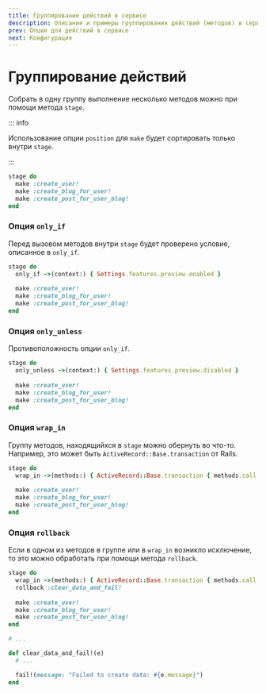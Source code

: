 ```yaml
---
title: Группирование действий в сервисе
description: Описание и примеры группирования действий (методов) в сервисе
prev: Опции для действий в сервисе
next: Конфигурация
---
```


# Группирование действий

Собрать в одну группу выполнение несколько методов можно при помощи метода `stage`.

::: info

Использование опции `position` для `make` будет сортировать только внутри `stage`.

:::

```ruby
stage do
  make :create_user!
  make :create_blog_for_user!
  make :create_post_for_user_blog!
end
```

### Опция `only_if`

Перед вызовом методов внутри `stage` будет проверено условие, описанное в `only_if`.

```ruby {2}
stage do
  only_if ->(context:) { Settings.features.preview.enabled }
  
  make :create_user!
  make :create_blog_for_user!
  make :create_post_for_user_blog!
end
```

### Опция `only_unless`

Противоположность опции `only_if`.

```ruby {2}
stage do
  only_unless ->(context:) { Settings.features.preview.disabled }
  
  make :create_user!
  make :create_blog_for_user!
  make :create_post_for_user_blog!
end
```

### Опция `wrap_in`

Группу методов, находящийхся в `stage` можно обернуть во что-то.
Например, это может быть `ActiveRecord::Base.transaction` от Rails.

```ruby {2}
stage do
  wrap_in ->(methods:) { ActiveRecord::Base.transaction { methods.call } }
  
  make :create_user!
  make :create_blog_for_user!
  make :create_post_for_user_blog!
end
```

### Опция `rollback`

Если в одном из методов в группе или в `wrap_in` возникло исключение, то это можно обработать при помощи метода `rollback`.

```ruby {3,12}
stage do
  wrap_in ->(methods:) { ActiveRecord::Base.transaction { methods.call } }
  rollback :clear_data_and_fail!
  
  make :create_user!
  make :create_blog_for_user!
  make :create_post_for_user_blog!
end

# ...

def clear_data_and_fail!(e)
  # ...

  fail!(message: "Failed to create data: #{e.message}")
end
```
